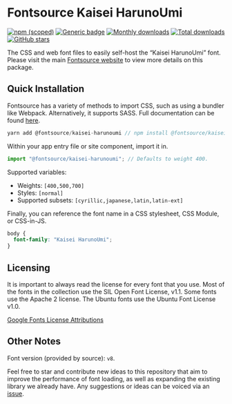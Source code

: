 # Fontsource Kaisei HarunoUmi

[![npm (scoped)](https://img.shields.io/npm/v/@fontsource/kaisei-harunoumi?color=brightgreen)](https://www.npmjs.com/package/@fontsource/kaisei-harunoumi) [![Generic badge](https://img.shields.io/badge/fontsource-passing-brightgreen)](https://github.com/fontsource/fontsource) [![Monthly downloads](https://badgen.net/npm/dm/@fontsource/kaisei-harunoumi)](https://github.com/fontsource/fontsource) [![Total downloads](https://badgen.net/npm/dt/@fontsource/kaisei-harunoumi)](https://github.com/fontsource/fontsource) [![GitHub stars](https://img.shields.io/github/stars/fontsource/fontsource.svg?style=social&label=Star)](https://github.com/fontsource/fontsource/stargazers)

The CSS and web font files to easily self-host the “Kaisei HarunoUmi” font. Please visit the main [Fontsource website](https://fontsource.org/fonts/kaisei-harunoumi) to view more details on this package.

## Quick Installation

Fontsource has a variety of methods to import CSS, such as using a bundler like Webpack. Alternatively, it supports SASS. Full documentation can be found [here](https://fontsource.org/docs/introduction).

```javascript
yarn add @fontsource/kaisei-harunoumi // npm install @fontsource/kaisei-harunoumi
```

Within your app entry file or site component, import it in.

```javascript
import "@fontsource/kaisei-harunoumi"; // Defaults to weight 400.
```

Supported variables:

- Weights: `[400,500,700]`
- Styles: `[normal]`
- Supported subsets: `[cyrillic,japanese,latin,latin-ext]`

Finally, you can reference the font name in a CSS stylesheet, CSS Module, or CSS-in-JS.

```css
body {
  font-family: "Kaisei HarunoUmi";
}
```



## Licensing

It is important to always read the license for every font that you use.
Most of the fonts in the collection use the SIL Open Font License, v1.1. Some fonts use the Apache 2 license. The Ubuntu fonts use the Ubuntu Font License v1.0.

[Google Fonts License Attributions](https://fonts.google.com/attribution)

## Other Notes

Font version (provided by source): `v8`.

Feel free to star and contribute new ideas to this repository that aim to improve the performance of font loading, as well as expanding the existing library we already have. Any suggestions or ideas can be voiced via an [issue](https://github.com/fontsource/fontsource/issues).
